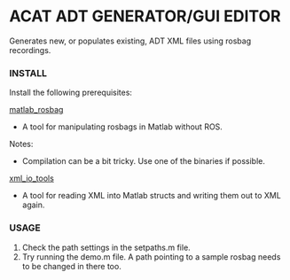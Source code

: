 # ACAT ADT GENERATOR/GUI EDITOR #

Generates new, or populates existing, ADT XML files using rosbag recordings.

### INSTALL ###
Install the following prerequisites:

[matlab_rosbag](https://github.com/bcharrow/matlab_rosbag)
- A tool for manipulating rosbags in Matlab without ROS.

Notes:

* Compilation can be a bit tricky.  Use one of the binaries if possible.


[xml_io_tools](http://www.mathworks.com/matlabcentral/fileexchange/12907-xml-io-tools)
- A tool for reading XML into Matlab structs and writing them out to XML again.


### USAGE ###

1. Check the path settings in the setpaths.m file.
2. Try running the demo.m file.  A path pointing to a sample rosbag needs to be changed in there too.